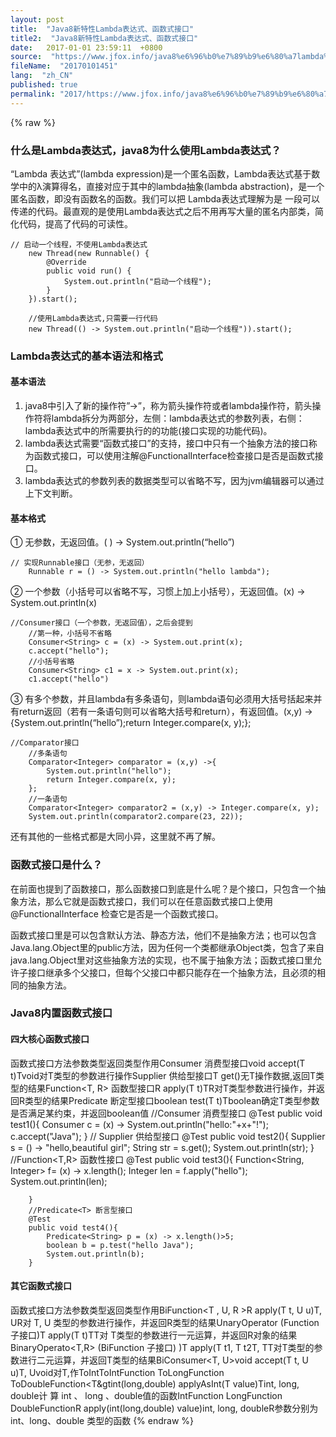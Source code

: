 ```yaml
---
layout: post
title:  "Java8新特性Lambda表达式、函数式接口"
title2:  "Java8新特性Lambda表达式、函数式接口"
date:   2017-01-01 23:59:11  +0800
source:  "https://www.jfox.info/java8%e6%96%b0%e7%89%b9%e6%80%a7lambda%e8%a1%a8%e8%be%be%e5%bc%8f%e5%87%bd%e6%95%b0%e5%bc%8f%e6%8e%a5%e5%8f%a3.html"
fileName:  "20170101451"
lang:  "zh_CN"
published: true
permalink: "2017/https://www.jfox.info/java8%e6%96%b0%e7%89%b9%e6%80%a7lambda%e8%a1%a8%e8%be%be%e5%bc%8f%e5%87%bd%e6%95%b0%e5%bc%8f%e6%8e%a5%e5%8f%a3.html"
---
```

{% raw %}
### 什么是Lambda表达式，java8为什么使用Lambda表达式？

“Lambda 表达式”(lambda expression)是一个匿名函数，Lambda表达式基于数学中的λ演算得名，直接对应于其中的lambda抽象(lambda abstraction)，是一个匿名函数，即没有函数名的函数。我们可以把 Lambda表达式理解为是 一段可以传递的代码。最直观的是使用Lambda表达式之后不用再写大量的匿名内部类，简化代码，提高了代码的可读性。

    // 启动一个线程，不使用Lambda表达式
        new Thread(new Runnable() {
            @Override
            public void run() {
                System.out.println("启动一个线程");
            }
        }).start();
    
        //使用Lambda表达式,只需要一行代码
        new Thread(() -> System.out.println("启动一个线程")).start();

### Lambda表达式的基本语法和格式

#### 基本语法

1. java8中引入了新的操作符”->”，称为箭头操作符或者lambda操作符，箭头操作符将lambda拆分为两部分，左侧：lambda表达式的参数列表，右侧：lambda表达式中的所需要执行的的功能(接口实现的功能代码)。
2. lambda表达式需要“函数式接口”的支持，接口中只有一个抽象方法的接口称为函数式接口，可以使用注解@FunctionalInterface检查接口是否是函数式接口。
3. lambda表达式的参数列表的数据类型可以省略不写，因为jvm编辑器可以通过上下文判断。

#### 基本格式

① 无参数，无返回值。( ) -> System.out.println(“hello”)

    // 实现Runnable接口（无参，无返回）
        Runnable r = () -> System.out.println("hello lambda");

② 一个参数（小括号可以省略不写，习惯上加上小括号），无返回值。(x) -> System.out.println(x)

    //Consumer接口（一个参数，无返回值），之后会提到
        //第一种，小括号不省略
        Consumer<String> c = (x) -> System.out.print(x);
        c.accept("hello");
        //小括号省略
        Consumer<String> c1 = x -> System.out.print(x);
        c1.accept("hello")

③ 有多个参数，并且lambda有多条语句，则lambda语句必须用大括号括起来并有return返回（若有一条语句则可以省略大括号和return），有返回值。(x,y) ->{System.out.println(“hello”);return Integer.compare(x, y);};

    //Comparator接口
        //多条语句
        Comparator<Integer> comparator = (x,y) ->{
            System.out.println("hello");
            return Integer.compare(x, y);
        };
        //一条语句
        Comparator<Integer> comparator2 = (x,y) -> Integer.compare(x, y);
        System.out.println(comparator2.compare(23, 22));

还有其他的一些格式都是大同小异，这里就不再了解。

### 函数式接口是什么？

在前面也提到了函数接口，那么函数接口到底是什么呢？是个接口，只包含一个抽象方法，那么它就是函数式接口，我们可以在任意函数式接口上使用 @FunctionalInterface 检查它是否是一个函数式接口。

函数式接口里是可以包含默认方法、静态方法，他们不是抽象方法；也可以包含Java.lang.Object里的public方法，因为任何一个类都继承Object类，包含了来自java.lang.Object里对这些抽象方法的实现，也不属于抽象方法；函数式接口里允许子接口继承多个父接口，但每个父接口中都只能存在一个抽象方法，且必须的相同的抽象方法。

### Java8内置函数式接口

#### 四大核心函数式接口
函数式接口方法参数类型返回类型作用Consumer<T> 消费型接口void accept(T t)Tvoid对T类型的参数进行操作Supplier<T> 供给型接口T get()无T操作数据,返回T类型的结果Function<T, R> 函数型接口R apply(T t)TR对T类型参数进行操作，并返回R类型的结果Predicate<T> 断定型接口boolean test(T t)Tboolean确定T类型参数是否满足某约束，并返回boolean值
    //Consumer<T> 消费型接口
        @Test
        public void test1(){
            Consumer<String> c = (x) -> System.out.println("hello:"+x+"!");
            c.accept("Java");
        }
        // Supplier<T> 供给型接口
        @Test
        public void test2(){
            Supplier<String> s = () -> "hello,beautiful girl";
            String str = s.get();
            System.out.println(str);
        }
        //Function<T,R> 函数性接口
        @Test
        public void test3(){
            Function<String, Integer> f= (x) -> x.length();
            Integer len = f.apply("hello");
            System.out.println(len);
    
        }
        //Predicate<T> 断言型接口
        @Test
        public void test4(){
            Predicate<String> p = (x) -> x.length()>5;
            boolean b = p.test("hello Java");
            System.out.println(b);
        }

#### 其它函数式接口
函数式接口方法参数类型返回类型作用BiFunction<T , U, R >R apply(T t, U u)T, UR对 T, U 类型的参数进行操作，并返回R类型的结果UnaryOperator<T> (Function 子接口)T apply(T t)TT对 T类型的参数进行一元运算，并返回R对象的结果BinaryOperato<T,R> (BiFunction 子接口) )T apply(T t1, T t2T, TT对T类型的参数进行二元运算，并返回T类型的结果BiConsumer<T, U>void accept(T t, U u)T, Uvoid对T,作ToIntToIntFunction<T> ToLongFunction<T> ToDoubleFunction<T&gtint(long,double) applyAsInt(T value)Tint, long, double计 算 int 、 long 、double值的函数IntFunction<R> LongFunction<R> DoubleFunction<R>R apply(int(long,double) value)int, long, doubleR参数分别为int、long、double 类型的函数
{% endraw %}
